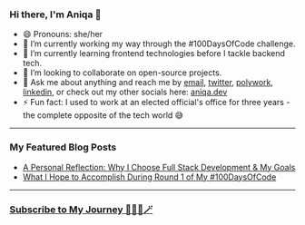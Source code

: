 ### Hi there, I'm Aniqa 👋
- 😄 Pronouns: she/her
- 🔭 I’m currently working my way through the #100DaysOfCode challenge.
- 🌱 I’m currently learning frontend technologies before I tackle backend tech.
- 👯 I’m looking to collaborate on open-source projects.
- 💬 Ask me about anything and reach me by [email](mailto:hello@aniqa.io), [twitter](https://twitter.com/aniqatc), [polywork](https://updates.aniqa.io), [linkedin](https://www.linkedin.com/in/aniqaio/), or check out my other socials here: [aniqa.dev](https://aniqa.dev)
- ⚡ Fun fact: I used to work at an elected official's office for three years - the complete opposite of the tech world 😅

---
### My Featured Blog Posts
- [A Personal Reflection: Why I Choose Full Stack Development & My Goals](https://aniqa.io/full-stack-development-path-goals/)
- [What I Hope to Accomplish During Round 1 of My #100DaysOfCode](https://aniqa.io/100-days-of-code-r1-goals-tasks/)

---
### [Subscribe to My Journey 👩🏻‍💻🪄](https://www.aniqa.io/subscribe/)
